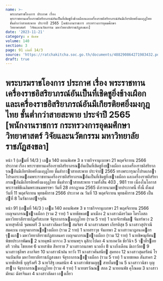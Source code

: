 ```yaml
---
name: >-
  พระบรมราชโองการ ประกาศ เรื่อง
  พระราชทานเครื่องราชอิสริยาภรณ์อันเป็นที่เชิดชูยิ่งช้างเผือกและเครื่องราชอิสริยาภรณ์อันมีเกียรติยศยิ่งมงกุฎไทย
  ชั้นต่ำกว่าสายสะพาย ประจำปี 2565 [พนักงานราชการ กระทรวงการอุดมศึกษา 
  วิทยาศาสตร์  วิจัยและนวัตกรรม มหาวิทยาลัยราชภัฏสงขลา]
date: '2023-11-21'
category: ข พิเศษ
volume: 140
section: 3
page: 91 เล่มที่ 14/3
source: 'https://ratchakitcha.soc.go.th/documents/488290864271983432.pdf'
draft: true
---
```


# พระบรมราชโองการ ประกาศ เรื่อง พระราชทานเครื่องราชอิสริยาภรณ์อันเป็นที่เชิดชูยิ่งช้างเผือกและเครื่องราชอิสริยาภรณ์อันมีเกียรติยศยิ่งมงกุฎไทย ชั้นต่ำกว่าสายสะพาย ประจำปี 2565 [พนักงานราชการ กระทรวงการอุดมศึกษา  วิทยาศาสตร์  วิจัยและนวัตกรรม มหาวิทยาลัยราชภัฏสงขลา]

หน้า 1 (เลมที่ 14/3 ) เลม 140 ตอนพิเศษ 3 ข ราชกิจจานุเบกษา 21 พฤศจิกายน 2566 ประกาศ เรื่อง พระราชทานเครื่องราชอิสริยาภรณอันเป็นที่เชิดชูยิ่งชางเผือก และเครื่องราชอิสริยาภรณอันมีเกียรติยศยิ่งมงกุฎไทย ชั้นต่ํากวาสายสะพาย ประจําป 2565 ทรงพระกรุณาโปรดเกลาโปรดกระหมอมพระราชทานเครื่องราชอิสริยาภรณอันเป็นที่เชิดชูยิ่งชางเผือก และเครื่องราชอิสริยาภรณอันมีเกียรติยศยิ่งมงกุฎไทย ชั้นต่ํากวาสายสะพาย รวมทั้งสิ้น 403 , 981 ราย เนื่องในโอกาสพระราชพิธีเฉลิมพระชนมพรรษา วันที่ 28 กรกฎาคม 2565 ดังรายนามทายประกาศนี้ ทั้งนี้ ตั้งแต่วันที่ 11 พฤศจิกายน พุทธศักราช 2566 ประกาศ ณ วันที่ 13 พฤศจิกายน พุทธศักราช 2566 เป็นปที่ 8 ในรัชกาลปจจุบัน

หน้า 91 (เลมที่ 14/3 ) เลม 140 ตอนพิเศษ 3 ข ราชกิจจานุเบกษา 21 พฤศจิกายน 2566 เบญจมาภรณชางเผือก (รวม 2 ราย) 1 นายชัชพงศ มาเมือง 2 นางสาวฉัตรวิมล ไตรโอสถ มหาวิทยาลัยราชภัฏศรีสะเกษ จัตุรถาภรณมงกุฎไทย (รวม 5 ราย) 1 นายจักรพันธ จันทร์พวง 2 นายสุรศักดิ์ จุมพลตรี 3 นางสาวลัดดาวัลย สมจิตร 4 นางสาวสมพร เกียรติสุข 5 นางสาวสุปราณี สมคะเน เบญจมาภรณชางเผือก (รวม 2 ราย) 1 นายสราวุธ จันเทพา 2 นางสาวนาฎอนงคกร รุงแกว มหาวิทยาลัยราชภัฏสกลนคร เบญจมาภรณชางเผือก (รวม 12 ราย) 1 นายชิษณุทัศน พิชยประภาพัฒน 2 นายดุษดี ผาจวง 3 นายนพรุจ มุสิกะโปดก 4 นายภควัต ชัยวินิจ 5 วาที่รอยตรี วาทิน ไชยเทศ 6 นายสาธิต สีหาราช 7 นางสาวกนกพร นวลอึ่ง 8 นางกิ่งเดือน มิเถาวัลย 9 นางสาวชุลีพร ลาภจิตร 10 นางสาวน้ําฝน หาวัง 11 นางสาวศันสนีย สุดทอง 12 นางสาวสุมลรัตน์ โรจนบัณฑิต มหาวิทยาลัยราชภัฏสงขลา จัตุรถาภรณชางเผือก (รวม 5 ราย) 1 นายชยพล สันสาคร 2 นายชัยสิทธิ์ บุญรังศรี 3 นายวิสิฐ เหมสนิท 4 นางสาวพิชามญชุ สายกิ้มซวน 5 นางสาววนิชา บุญสราง จัตุรถาภรณมงกุฎไทย (รวม 4 ราย) 1 นายฆรวัณณ สถล 2 นายอนพัช คุโณดม 3 นางสาวมัทนะ ฉัตรจินดา 4 นางสาวลัดดา เองเถี้ยว
